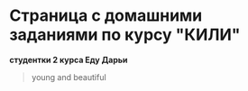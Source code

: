 # Страница с домашними заданиями по курсу "КИЛИ" 
**студентки 2 курса Еду Дарьи**
> young and beautiful

